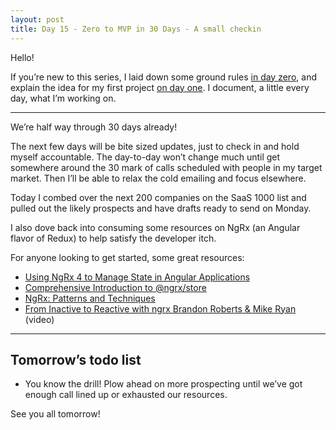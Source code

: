```yaml
---
layout: post
title: Day 15 - Zero to MVP in 30 Days - A small checkin
---
```


<div class="intro">
  Hello!

  If you’re new to this series, I laid down some ground rules <a href="https://hackernoon.com/day-0-zero-to-mvp-in-30-days-31c83db6aadf">in day zero</a>, and explain the idea for my first project <a href="https://hackernoon.com/day-1-zero-to-mvp-in-30-days-idea-number-1-18536868e282">on day one</a>. I document, a little every day, what I’m working on.

</div>

-------------

We’re half way through 30 days already!

The next few days will be bite sized updates, just to check in and hold myself accountable. The day-to-day won’t change much until get somewhere around the 30 mark of calls scheduled with people in my target market. Then I’ll be able to relax the cold emailing and focus elsewhere.

Today I combed over the next 200 companies on the SaaS 1000 list and pulled out the likely prospects and have drafts ready to send on Monday. 

I also dove back into consuming some resources on NgRx (an Angular flavor of Redux) to help satisfy the developer itch.

For anyone looking to get started, some great resources:

* [Using NgRx 4 to Manage State in Angular Applications](https://blog.nrwl.io/using-ngrx-4-to-manage-state-in-angular-applications-64e7a1f84b7b)
* [Comprehensive Introduction to @ngrx/store](https://gist.github.com/btroncone/a6e4347326749f938510)
* [NgRx: Patterns and Techniques](https://blog.nrwl.io/ngrx-patterns-and-techniques-f46126e2b1e5)
* [From Inactive to Reactive with ngrx Brandon Roberts & Mike Ryan](https://www.youtube.com/watch?v=cyaAhXHhxgk) (video)

-------

## Tomorrow’s todo list

* You know the drill! Plow ahead on more prospecting until we’ve got enough call lined up or exhausted our resources.

See you all tomorrow!  
